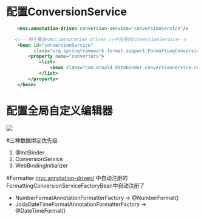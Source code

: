 # 配置ConversionService

```xml
    <mvc:annotation-driven conversion-service="conversionService"/>

   <!-- 用于覆盖<mvc:annotation-driven />中自带的ConversionService-->
    <bean id="conversionService"
          class="org.springframework.format.support.FormattingConversionServiceFactoryBean">
        <property name="converters">
            <list>
                <bean class="com.arnold.databinder.ConversionService.converter.StringToUserConverter"/>
            </list>
        </property>
    </bean>

```

# 配置全局自定义编辑器
![](http://o8n1hrt12.bkt.clouddn.com/2017-12-08-22-58-57.png) 

#三种数据绑定优先级
1. @InitBinder
2. ConversionService
3. WebBindingInitializer

#Formatter
<mvc:annotation-driven/> 中自动注册的
FormattingConversionServiceFactoryBean中自动注册了
- NumberFormatAnnotationFormatterFactory   ->  @NumberFormat()
- JodaDateTimeFormatAnnotationFormatterFactory -> @DateTimeFormat()

